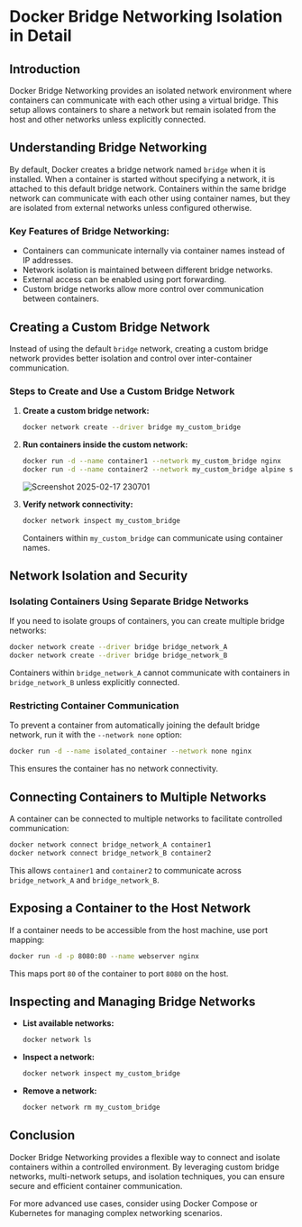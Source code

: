 # Docker Bridge Networking Isolation in Detail

## Introduction
Docker Bridge Networking provides an isolated network environment where containers can communicate with each other using a virtual bridge. This setup allows containers to share a network but remain isolated from the host and other networks unless explicitly connected.

## Understanding Bridge Networking
By default, Docker creates a bridge network named `bridge` when it is installed. When a container is started without specifying a network, it is attached to this default bridge network. Containers within the same bridge network can communicate with each other using container names, but they are isolated from external networks unless configured otherwise.

### Key Features of Bridge Networking:
- Containers can communicate internally via container names instead of IP addresses.
- Network isolation is maintained between different bridge networks.
- External access can be enabled using port forwarding.
- Custom bridge networks allow more control over communication between containers.

## Creating a Custom Bridge Network
Instead of using the default `bridge` network, creating a custom bridge network provides better isolation and control over inter-container communication.

### Steps to Create and Use a Custom Bridge Network
1. **Create a custom bridge network:**
   ```sh
   docker network create --driver bridge my_custom_bridge
   ```
2. **Run containers inside the custom network:**
   ```sh
   docker run -d --name container1 --network my_custom_bridge nginx
   docker run -d --name container2 --network my_custom_bridge alpine sleep 3600
   ```
   ![Screenshot 2025-02-17 230701](https://github.com/user-attachments/assets/eb1388ee-ff7d-4099-8bbc-0baf281fbb02)

3. **Verify network connectivity:**
   ```sh
   docker network inspect my_custom_bridge
   ```
   Containers within `my_custom_bridge` can communicate using container names.

## Network Isolation and Security
### Isolating Containers Using Separate Bridge Networks
If you need to isolate groups of containers, you can create multiple bridge networks:
```sh
docker network create --driver bridge bridge_network_A
docker network create --driver bridge bridge_network_B
```
Containers within `bridge_network_A` cannot communicate with containers in `bridge_network_B` unless explicitly connected.

### Restricting Container Communication
To prevent a container from automatically joining the default bridge network, run it with the `--network none` option:
```sh
docker run -d --name isolated_container --network none nginx
```
This ensures the container has no network connectivity.

## Connecting Containers to Multiple Networks
A container can be connected to multiple networks to facilitate controlled communication:
```sh
docker network connect bridge_network_A container1
docker network connect bridge_network_B container2
```
This allows `container1` and `container2` to communicate across `bridge_network_A` and `bridge_network_B`.

## Exposing a Container to the Host Network
If a container needs to be accessible from the host machine, use port mapping:
```sh
docker run -d -p 8080:80 --name webserver nginx
```
This maps port `80` of the container to port `8080` on the host.

## Inspecting and Managing Bridge Networks
- **List available networks:**
  ```sh
  docker network ls
  ```
- **Inspect a network:**
  ```sh
  docker network inspect my_custom_bridge
  ```
- **Remove a network:**
  ```sh
  docker network rm my_custom_bridge
  ```

## Conclusion
Docker Bridge Networking provides a flexible way to connect and isolate containers within a controlled environment. By leveraging custom bridge networks, multi-network setups, and isolation techniques, you can ensure secure and efficient container communication.

For more advanced use cases, consider using Docker Compose or Kubernetes for managing complex networking scenarios.


